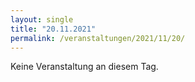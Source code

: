 ```yaml
---
layout: single
title: "20.11.2021"
permalink: /veranstaltungen/2021/11/20/
---
```


Keine Veranstaltung an diesem Tag.

